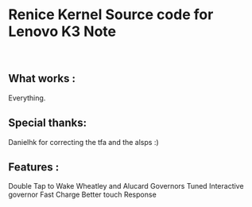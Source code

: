 <h1> Renice Kernel Source code for Lenovo K3 Note </h1>
<br>
<h2> What works :</h2>
	Everything.
<h2>Special thanks: </h2>
	Danielhk for correcting the tfa and the alsps :) 
<h2> Features :</h2>
    Double Tap to Wake
	Wheatley and Alucard Governors
	Tuned Interactive governor
	Fast Charge
	Better touch Response
